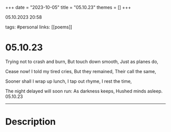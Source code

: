 +++
date = "2023-10-05"
title = "05.10.23"
themes = []
+++

05.10.2023 20:58

tags: #personal
links: [[poems]]

# 05.10.23

Trying not to crash and burn,
But touch down smooth,
Just as planes do,

Cease now! I told my tired cries,
But they remained,
Their call the same,

Sooner shall I wrap up lunch,
I tap out rhyme,
I rest the time,

The night delayed will soon run:
As darkness keeps,
Hushed minds asleep.
05.10.23

---

# Description

